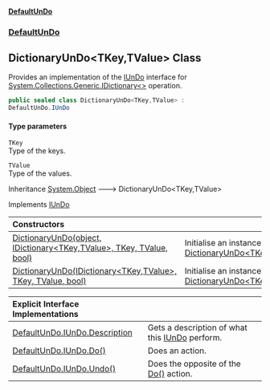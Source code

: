 #### [DefaultUnDo](DefaultUnDo.md 'DefaultUnDo')
### [DefaultUnDo](DefaultUnDo.md#DefaultUnDo 'DefaultUnDo')
## DictionaryUnDo&lt;TKey,TValue&gt; Class
Provides an implementation of the [IUnDo](IUnDo.md 'DefaultUnDo.IUnDo') interface for [System.Collections.Generic.IDictionary&lt;&gt;](https://docs.microsoft.com/en-us/dotnet/api/System.Collections.Generic.IDictionary-2 'System.Collections.Generic.IDictionary`2') operation.  
```csharp
public sealed class DictionaryUnDo<TKey,TValue> :
DefaultUnDo.IUnDo
```
#### Type parameters
<a name='DefaultUnDo_DictionaryUnDo_TKey_TValue__TKey'></a>
`TKey`  
Type of the keys.
  
<a name='DefaultUnDo_DictionaryUnDo_TKey_TValue__TValue'></a>
`TValue`  
Type of the values.
  

Inheritance [System.Object](https://docs.microsoft.com/en-us/dotnet/api/System.Object 'System.Object') &#129106; DictionaryUnDo&lt;TKey,TValue&gt;  

Implements [IUnDo](IUnDo.md 'DefaultUnDo.IUnDo')  

| Constructors | |
| :--- | :--- |
| [DictionaryUnDo(object, IDictionary&lt;TKey,TValue&gt;, TKey, TValue, bool)](DictionaryUnDo_TKey_TValue__DictionaryUnDo(object_IDictionary_TKey_TValue__TKey_TValue_bool).md 'DefaultUnDo.DictionaryUnDo&lt;TKey,TValue&gt;.DictionaryUnDo(object, System.Collections.Generic.IDictionary&lt;TKey,TValue&gt;, TKey, TValue, bool)') | Initialise an instance of [DictionaryUnDo&lt;TKey,TValue&gt;](DictionaryUnDo_TKey_TValue_.md 'DefaultUnDo.DictionaryUnDo&lt;TKey,TValue&gt;').<br/> |
| [DictionaryUnDo(IDictionary&lt;TKey,TValue&gt;, TKey, TValue, bool)](DictionaryUnDo_TKey_TValue__DictionaryUnDo(IDictionary_TKey_TValue__TKey_TValue_bool).md 'DefaultUnDo.DictionaryUnDo&lt;TKey,TValue&gt;.DictionaryUnDo(System.Collections.Generic.IDictionary&lt;TKey,TValue&gt;, TKey, TValue, bool)') | Initialise an instance of [DictionaryUnDo&lt;TKey,TValue&gt;](DictionaryUnDo_TKey_TValue_.md 'DefaultUnDo.DictionaryUnDo&lt;TKey,TValue&gt;').<br/> |

| Explicit Interface Implementations | |
| :--- | :--- |
| [DefaultUnDo.IUnDo.Description](DictionaryUnDo_TKey_TValue__DefaultUnDo_IUnDo_Description.md 'DefaultUnDo.DictionaryUnDo&lt;TKey,TValue&gt;.DefaultUnDo.IUnDo.Description') | Gets a description of what this [IUnDo](IUnDo.md 'DefaultUnDo.IUnDo') perform.<br/> |
| [DefaultUnDo.IUnDo.Do()](DictionaryUnDo_TKey_TValue__DefaultUnDo_IUnDo_Do().md 'DefaultUnDo.DictionaryUnDo&lt;TKey,TValue&gt;.DefaultUnDo.IUnDo.Do()') | Does an action.<br/> |
| [DefaultUnDo.IUnDo.Undo()](DictionaryUnDo_TKey_TValue__DefaultUnDo_IUnDo_Undo().md 'DefaultUnDo.DictionaryUnDo&lt;TKey,TValue&gt;.DefaultUnDo.IUnDo.Undo()') | Does the opposite of the [Do()](IUnDo_Do().md 'DefaultUnDo.IUnDo.Do()') action.<br/> |
